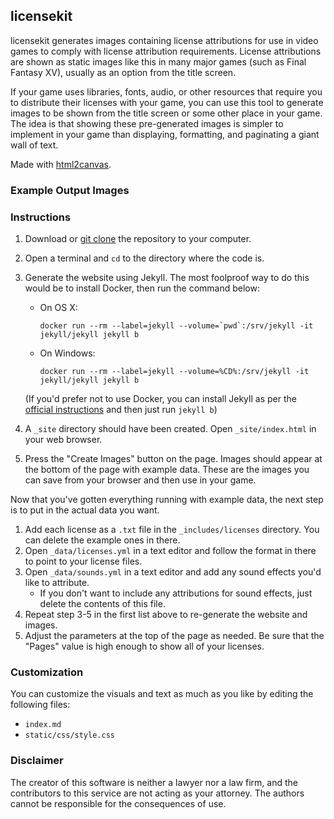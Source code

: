 ## licensekit

licensekit generates images containing license attributions for use in video games to comply with license attribution requirements. License attributions are shown as static images like this in many major games (such as Final Fantasy XV), usually as an option from the title screen.

If your game uses libraries, fonts, audio, or other resources that require you to distribute their licenses with your game, you can use this tool to generate images to be shown from the title screen or some other place in your game. The idea is that showing these pre-generated images is simpler to implement in your game than displaying, formatting, and paginating a giant wall of text.

Made with [html2canvas](https://github.com/niklasvh/html2canvas/).

### Example Output Images

### Instructions

1. Download or [git clone](https://help.github.com/en/github/creating-cloning-and-archiving-repositories/cloning-a-repository) the repository to your computer.
2. Open a terminal and `cd` to the directory where the code is.
3. Generate the website using Jekyll. The most foolproof way to do this would be to install Docker, then run the command below:
    - On OS X: 
    
      ```docker run --rm --label=jekyll --volume=`pwd`:/srv/jekyll -it jekyll/jekyll jekyll b```
    - On Windows:
    
      ```docker run --rm --label=jekyll --volume=%CD%:/srv/jekyll -it jekyll/jekyll jekyll b```
      
    (If you'd prefer not to use Docker, you can install Jekyll as per the [official instructions](https://jekyllrb.com/docs/) and then just run `jekyll b`)
4. A `_site` directory should have been created. Open `_site/index.html` in your web browser.
5. Press the "Create Images" button on the page. Images should appear at the bottom of the page with example data. These are the images you can save from your browser and then use in your game.

Now that you've gotten everything running with example data, the next step is to put in the actual data you want.
1. Add each license as a `.txt` file in the `_includes/licenses` directory. You can delete the example ones in there.
2. Open `_data/licenses.yml` in a text editor and follow the format in there to point to your license files.
3. Open `_data/sounds.yml` in a text editor and add any sound effects you'd like to attribute.
   - If you don't want to include any attributions for sound effects, just delete the contents of this file.
4. Repeat step 3-5 in the first list above to re-generate the website and images.
5. Adjust the parameters at the top of the page as needed. Be sure that the "Pages" value is high enough to show all of your licenses.

### Customization

You can customize the visuals and text as much as you like by editing the following files:
- `index.md`
- `static/css/style.css`

### Disclaimer

The creator of this software is neither a lawyer nor a law firm, and the contributors to this service are not acting as your attorney. The authors cannot be responsible for the consequences of use.